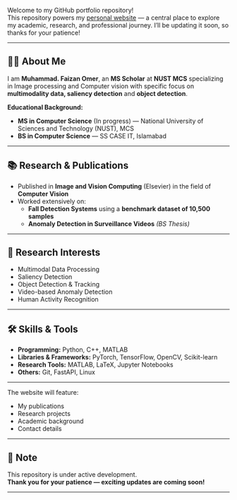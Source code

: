 Welcome to my GitHub portfolio repository!  
This repository powers my [personal website]( https://m-faizanomer2000.github.io/) — a central place to explore my academic, research, and professional journey. I’ll be updating it soon, so thanks for your patience!

---

## 👨‍💻 About Me

I am **Muhammad. Faizan Omer**, an **MS Scholar** at **NUST MCS** specializing in Image processing and Computer vision with specific focus on **multimodality data, saliency detection** and **object detection**.  

**Educational Background:**
- **MS in Computer Science** (In progress) — National University of Sciences and Technology (NUST), MCS
- **BS in Computer Science** — SS CASE IT, Islamabad

---

## 📚 Research & Publications

- Published in **Image and Vision Computing** (Elsevier) in the field of **Computer Vision**  
- Worked extensively on:
  - **Fall Detection Systems** using a **benchmark dataset of 10,500 samples**
  - **Anomaly Detection in Surveillance Videos** *(BS Thesis)*

---

## 🔬 Research Interests

- Multimodal Data Processing
- Saliency Detection
- Object Detection & Tracking
- Video-based Anomaly Detection
- Human Activity Recognition

---

## 🛠 Skills & Tools

- **Programming:** Python, C++, MATLAB  
- **Libraries & Frameworks:** PyTorch, TensorFlow, OpenCV, Scikit-learn  
- **Research Tools:** MATLAB, LaTeX, Jupyter Notebooks  
- **Others:** Git, FastAPI, Linux

---

The website will feature:
- My publications
- Research projects
- Academic background
- Contact details

---

## 📌 Note

This repository is under active development.  
**Thank you for your patience — exciting updates are coming soon!**

---
